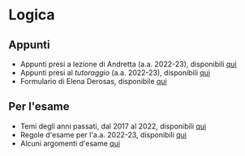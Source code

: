 # Logica

## Appunti

- Appunti presi a lezione di Andretta (a.a. 2022-23), disponibili [qui](https://github.com/Ela17/guida_degli_studenti_di/tree/master/Materie/LOGICA/Appunti)
- Appunti presi al _tutoraggio_ (a.a. 2022-23), disponibili [qui](https://github.com/Ela17/guida_degli_studenti_di/tree/master/Materie/LOGICA/Tutorato)
- Formulario di Elena Derosas, disponibile [qui](https://github.com/Ela17/guida_degli_studenti_di/blob/master/Materie/LOGICA/FORMULARIO.pdf)

## Per l'esame
- Temi degli anni passati, dal 2017 al 2022, disponibili [qui](https://github.com/Ela17/guida_degli_studenti_di/tree/master/Materie/LOGICA/Esami_anni_precedenti)
- Regole d'esame per l'a.a. 2022-23, disponibili [qui](https://github.com/Ela17/guida_degli_studenti_di/blob/master/Materie/LOGICA/REGOLE-ESAME-A.A.2022-23.pdf)
- Alcuni argomenti d'esame [qui](https://github.com/Ela17/guida_degli_studenti_di/blob/master/Materie/LOGICA/ALCUNI-ARGOMENTI-ESAME.pdf)